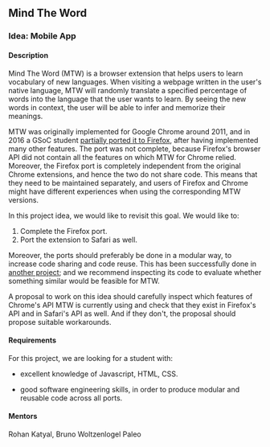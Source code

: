 
## Mind The Word

### Idea: Mobile App

#### Description

Mind The Word (MTW) is a browser extension that helps users to learn vocabulary of new languages. When visiting a webpage written in the user's native language, MTW will randomly translate a specified percentage of words into the language that the user wants to learn. By seeing the new words in context, the user will be able to infer and memorize their meanings.

MTW was originally implemented for Google Chrome around 2011, and in 2016 a GSoC student [partially ported it to Firefox](https://github.com/OiWorld/MindTheWordFirefox), after having implemented many other features. The port was not complete, because Firefox's browser API did not contain all the features on which MTW for Chrome relied. Moreover, the Firefox port is completely independent from the original Chrome extensions, and hence the two do not share code. This means that they need to be maintained separately, and users of Firefox and Chrome might have different experiences when using the corresponding MTW versions.

In this project idea, we would like to revisit this goal. We would like to:

1. Complete the Firefox port.
2. Port the extension to Safari as well.

Moreover, the ports should preferably be done in a modular way, to increase code sharing and code reuse. This has been successfully done in [another project](https://www.gitlab.com/aossie/CarbonFootprint); and we recommend inspecting its code to evaluate whether something similar would be feasible for MTW.

A proposal to work on this idea should carefully inspect which features of Chrome's API MTW is currently using and check that they exist in Firefox's API and in Safari's API as well. And if they don't, the proposal should propose suitable workarounds.

#### Requirements

For this project, we are looking for a student with:

- excellent knowledge of Javascript, HTML, CSS.

- good software engineering skills, in order to produce modular and reusable code across all ports.


#### Mentors

Rohan Katyal, Bruno Woltzenlogel Paleo

